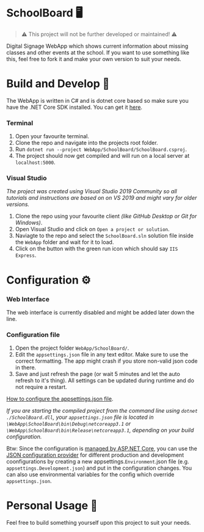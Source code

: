 # SchoolBoard 🖥️

> ⚠ This project will not be further developed or maintained! ⚠

Digital Signage WebApp which shows current information about missing classes and other events at the school.
If you want to use something like this, feel free to fork it and make your own version to suit your needs.

# Build and Develop 🧪
The WebApp is written in C# and is dotnet core based so make sure you have the .NET Core SDK installed. You can get it [here](https://dotnet.microsoft.com/download).

### Terminal
1.  Open your favourite terminal.
2.  Clone the repo and navigate into the projects root folder.
2.  Run `dotnet run --project WebApp/SchoolBoard/SchoolBoard.csproj`.
3.  The project should now get compiled and will run on a local server at `localhost:5000`.

### Visual Studio
*The project was created using Visual Studio 2019 Community so all tutorials and instructions are based on on VS 2019 and might vary for older versions.*

1. Clone the repo using your favourite client *(like GitHub Desktop or Git for Windows)*.
2. Open Visual Studio and click on `Open a project or solution`.
3. Naviagte to the repo and select the `SchoolBoard.sln` solution file inside the `WebApp` folder and wait for it to load.
4. Click on the button with the green run icon which should say `IIS Express`.

# Configuration ⚙

### Web Interface
The web interface is currently disabled and might be added later down the line.

### Configuration file
1.  Open the project folder `WebApp/SchoolBoard/`.
2.  Edit the `appsettings.json` file in any text editor. Make sure to use the correct formatting. The app might crash if you store non-valid json code in there.
3.  Save and just refresh the page (or wait 5 minutes and let the auto refresh to it's thing). All settings can be updated during runtime and do not require a restart.

[How to configure the appsettings.json file](https://github.com/LukasLangrock/SchoolBoard/wiki/Configure-appsettings.json).

*If you are starting the compiled project from the command line using `dotnet ./SchoolBoard.dll`, your `appsettings.json` file is located in `\WebApp\SchoolBoard\bin\Debug\netcoreapp3.1` or `\WebApp\SchoolBoard\bin\Release\netcoreapp3.1`, depending on your build configuration.*

Btw: Since the configuration is [managed by ASP.NET Core](https://docs.microsoft.com/en-us/aspnet/core/fundamentals/configuration/?view=aspnetcore-3.1), you can use the [JSON configuration provider](https://docs.microsoft.com/en-us/aspnet/core/fundamentals/configuration/?view=aspnetcore-3.1#jcp) for different production and development coonfigurations by creating a new appsettings.`Environment`.json file (e.g. `appsettings.Development.json`) and put in the configuration changes. You can also use environmental variables for the config which override `appsettings.json`.

# Personal Usage 🧩

Feel free to build something yourself upon this project to suit your needs.
